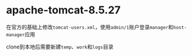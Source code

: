 # apache-tomcat-8.5.27
在官方的基础上修改`tomcat-users.xml`，使用`admin/1`账户登录`manager`和`host-manager`应用

clone到本地后需要新建`temp`、`work`和`logs`目录
